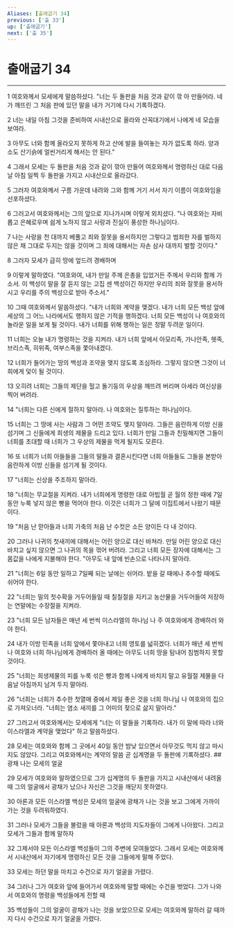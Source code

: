 ```yaml
---
Aliases: [출애굽기 34]
previous: ['출 33']
up: ['출애굽기']
next: ['출 35']
---
```

# 출애굽기 34

***


1 여호와께서 모세에게 말씀하셨다. "너는 두 돌판을 처음 것과 같이 깎 아 만들어라. 네가 깨뜨린 그 처음 판에 있던 말을 내가 거기에 다시 기록하겠다. 

2 너는 내일 아침 그것을 준비하여 시내산으로 올라와 산꼭대기에서 나에게 네 모습을 보여라. 

3 아무도 너와 함께 올라오지 못하게 하고 산에 발을 들여놓는 자가 없도록 하라. 양과 소도 산기슭에 얼씬거리게 해서는 안 된다." 

4 그래서 모세는 두 돌판을 처음 것과 같이 깎아 만들어 여호와께서 명령하신 대로 다음날 아침 일찍 두 돌판을 가지고 시내산으로 올라갔다. 

5 그러자 여호와께서 구름 가운데 내려와 그와 함께 거기 서서 자기 이름이 여호와임을 선포하셨다. 

6 그러고서 여호와께서는 그의 앞으로 지나가시며 이렇게 외치셨다. "나 여호와는 자비롭고 은혜로우며 쉽게 노하지 않고 사랑과 진실이 풍성한 하나님이다. 

7 나는 사랑을 천 대까지 베풀고 죄와 잘못을 용서하지만 그렇다고 범죄한 자를 벌하지 않은 채 그대로 두지는 않을 것이며 그 죄에 대해서는 자손 삼사 대까지 벌할 것이다." 

8 그러자 모세가 급히 땅에 엎드려 경배하며 

9 이렇게 말하였다. "여호와여, 내가 만일 주께 은총을 입었거든 주께서 우리와 함께 가소서. 이 백성이 말을 잘 듣지 않는 고집 센 백성이긴 하지만 우리의 죄와 잘못을 용서하시고 우리를 주의 백성으로 받아 주소서." 

10 그때 여호와께서 말씀하셨다. "내가 너희와 계약을 맺겠다. 내가 너희 모든 백성 앞에 세상의 그 어느 나라에서도 행하지 않은 기적을 행하겠다. 너희 모든 백성이 나 여호와의 놀라운 일을 보게 될 것이다. 내가 너희를 위해 행하는 일은 정말 두려운 일이다. 

11 너희는 오늘 내가 명령하는 것을 지켜라. 내가 너희 앞에서 아모리족, 가나안족, 헷족, 브리스족, 히위족, 여부스족을 쫓아내겠다. 

12 너희가 들어가는 땅의 백성과 조약을 맺지 않도록 조심하라. 그렇지 않으면 그것이 너희에게 덫이 될 것이다. 

13 오히려 너희는 그들의 제단을 헐고 돌기둥의 우상을 깨뜨려 버리며 아세라 여신상을 찍어 버려라. 

14 "너희는 다른 신에게 절하지 말아라. 나 여호와는 질투하는 하나님이다. 

15 너희는 그 땅에 사는 사람과 그 어떤 조약도 맺지 말아라. 그들은 음란하게 이방 신을 섬기며 그 신들에게 희생의 제물을 드리고 있다. 너희가 만일 그들과 친밀해지면 그들이 너희를 초대할 때 너희가 그 우상의 제물을 먹게 될지도 모른다. 

16 또 너희가 너희 아들들을 그들의 딸들과 결혼시킨다면 너희 아들들도 그들을 본받아 음란하게 이방 신들을 섬기게 될 것이다. 

17 "너희는 신상을 주조하지 말아라. 

18 "너희는 무교절을 지켜라. 내가 너희에게 명령한 대로 아빕월 곧 월의 정한 때에 7일 동안 누룩 넣지 않은 빵을 먹어야 한다. 이것은 너희가 그 달에 이집트에서 나왔기 때문이다. 

19 "처음 난 맏아들과 너희 가축의 처음 난 수컷은 소든 양이든 다 내 것이다. 

20 그러나 나귀의 첫새끼에 대해서는 어린 양으로 대신 바쳐라. 만일 어린 양으로 대신 바치고 싶지 않으면 그 나귀의 목을 꺾어 버려라. 그리고 너희 모든 장자에 대해서는 그 몸값을 나에게 지불해야 한다. "아무도 내 앞에 빈손으로 나타나지 말아라. 

21 "너희는 6일 동안 일하고 7일째 되는 날에는 쉬어라. 밭을 갈 때에나 추수할 때에도 쉬어야 한다. 

22 "너희는 밀의 첫수확을 거두어들일 때 칠칠절을 지키고 농산물을 거두어들여 저장하는 연말에는 수장절을 지켜라. 

23 "너희 모든 남자들은 매년 세 번씩 이스라엘의 하나님 나 주 여호와에게 경배하러 와야 한다. 

24 내가 이방 민족을 너희 앞에서 쫓아내고 너희 영토를 넓히겠다. 너희가 매년 세 번씩 나 여호와 너희 하나님에게 경배하러 올 때에는 아무도 너희 땅을 탐내어 침범하지 못할 것이다. 

25 "너희는 희생제물의 피를 누룩 섞은 빵과 함께 나에게 바치지 말고 유월절 제물을 다음날 아침까지 남겨 두지 말아라. 

26 "너희는 너희가 추수한 첫열매 중에서 제일 좋은 것을 너희 하나님 나 여호와의 집으로 가져오너라. "너희는 염소 새끼를 그 어미의 젖으로 삶지 말아라." 

27 그러고서 여호와께서는 모세에게 "너는 이 말들을 기록하라. 내가 이 말에 따라 너와 이스라엘과 계약을 맺었다" 하고 말씀하셨다. 

28 모세는 여호와와 함께 그 곳에서 40일 동안 밤낮 있으면서 아무것도 먹지 않고 마시지도 않았다. 그리고 여호와께서는 계약의 말씀 곧 십계명을 두 돌판에 기록하셨다. ## 광채 나는 모세의 얼굴 

29 모세가 여호와와 말하였으므로 그가 십계명의 두 돌판을 가지고 시내산에서 내려올 때 그의 얼굴에서 광채가 났으나 자신은 그것을 깨닫지 못하였다. 

30 아론과 모든 이스라엘 백성은 모세의 얼굴에 광채가 나는 것을 보고 그에게 가까이 가는 것을 두려워하였다. 

31 그러나 모세가 그들을 불렀을 때 아론과 백성의 지도자들이 그에게 나아왔다. 그리고 모세가 그들과 함께 말하자 

32 그제서야 모든 이스라엘 백성들이 그의 주변에 모여들었다. 그래서 모세는 여호와께서 시내산에서 자기에게 명령하신 모든 것을 그들에게 말해 주었다. 

33 모세는 하던 말을 마치고 수건으로 자기 얼굴을 가렸다. 

34 그러나 그가 여호와 앞에 들어가서 여호와께 말할 때에는 수건을 벗었다. 그가 나와서 여호와의 명령을 백성들에게 전할 때 

35 백성들이 그의 얼굴이 광채가 나는 것을 보았으므로 모세는 여호와께 말하러 갈 때까지 다시 수건으로 자기 얼굴을 가렸다.
